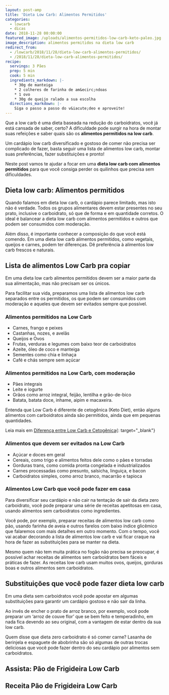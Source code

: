```yaml
---
layout: post-amp
title: 'Dieta Low Carb: Alimentos Permitidos'
categories:
  - lowcarb
  - dicas
date: 2018-11-28 00:00:00
featured_image: /uploads/alimentos-permitidos-low-carb-keto-paleo.jpg
image_description: alimentos permitidos na dieta low carb
redirect_from:
  - /lowcarb/2018/11/28/dieta-low-carb-alimentos-permitidos/
  - /2018/11/28/dieta-low-carb-alimentos-permitidos/
recipe:
  servings: 3 Pães
  prep: 5 min
  cook: 5 min
  ingredients_markdown: |-
    * 30g de manteiga
    * 2 colheres de farinha de am&ecirc;ndoas
    * 1 ovo
    * 30g de queijo ralado a sua escolha
  directions_markdown: |-
    Siga o passo a passo do v&iacute;deo e aproveite!
---
```


Que a low carb é uma dieta baseada na redução do carboidratos, você já está cansada de saber, certo? A dificuldade pode surgir na hora de montar suas refeições e saber quais são os **alimentos permitidos na low carb**.

Um cardápio low carb diversificado e gostoso de comer não precisa ser complicado de fazer, basta seguir uma lista de alimentos low carb, montar suas preferências, fazer substituições e pronto!

Neste post vamos te ajudar a focar em uma **dieta low carb com alimentos permitidos** para que você consiga perder os quilinhos que precisa sem dificuldades.

<amp-instagram data-shortcode="BjE959OlxPq"
  data-captioned
  width="1"
  height="1"
  layout="responsive">
</amp-instagram>

<amp-instagram data-shortcode="BjCy5Y5Ff4a"
  data-captioned
  width="1"
  height="1"
  layout="responsive">
</amp-instagram>

## Dieta low carb: Alimentos permitidos

Quando falamos em dieta low carb, o cardápio parece limitado, mas isto não é verdade. Todos os grupos alimentares devem estar presentes no seu prato, inclusive o carboidrato, só que de forma e em quantidade corretos. O ideal é balancear a dieta low carb com alimentos permitidos e outros que podem ser consumidos com moderação.

Além disso, é importante conhecer a composição do que você está comendo. Em uma dieta low carb alimentos permitidos, como vegetais, queijos e carnes, podem ter diferenças. Dê preferência à alimentos low carb frescos e naturais.

## Lista de alimentos Low Carb pra copiar

Em uma dieta low carb alimentos permitidos devem ser a maior parte da sua alimentação, mas não precisam ser os únicos.

Para facilitar sua vida, preparamos uma lista de alimentos low carb separados entre os permitidos, os que podem ser consumidos com moderação e aqueles que devem ser evitados sempre que possível.

<amp-instagram data-shortcode="BjQIbiDlOr0"
  data-captioned
  width="1"
  height="1"
  layout="responsive">
</amp-instagram>

<amp-instagram data-shortcode="BjNnFDlFkZh"
  data-captioned
  width="1"
  height="1"
  layout="responsive">
</amp-instagram>

### Alimentos permitidos na Low Carb

* Carnes, frango e peixes
* Castanhas, nozes, e avelãs
* Queijos e Ovos
* Frutas, verduras e legumes com baixo teor de carboidratos
* Azeite, óleo de coco e manteiga
* Sementes como chia e linhaça
* Café e chás sempre sem açúcar

### Alimentos permitidos na Low Carb, com moderação

* Pães integrais
* Leite e iogurte
* Grãos como arroz integral, feijão, lentilha e grão-de-bico
* Batata, batata doce, inhame, aipim e macaxeira.

Entenda que Low Carb é diferente de cetogênica (Keto Diet), então alguns alimentos com carboidratos ainda são permitidos, ainda que em pequenas quantidades.

Leia mais em [Diferença entre Low Carb e Cetogênica](https://docelowcarb.com.br/2018/02/24/dieta-low-carb-e-dieta-cetogenica/){: target="_blank"}

<amp-instagram data-shortcode="Bi-rMuaFf_S"
  data-captioned
  width="1"
  height="1"
  layout="responsive">
</amp-instagram>

<amp-instagram data-shortcode="BisYVTTFu1r"
  data-captioned
  width="1"
  height="1"
  layout="responsive">
</amp-instagram>

### Alimentos que devem ser evitados na Low Carb

* Açúcar e doces em geral
* Cereais, como trigo e alimentos feitos dele como o pães e torradas
* Gorduras trans, como comida pronta congelada e industrializados
* Carnes processadas como presunto, salsicha, linguiça, e bacon
* Carboidratos simples, como arroz branco, macarrão e tapioca

### Alimentos Low Carb que você pode fazer em casa

Para diversificar seu cardápio e não cair na tentação de sair da dieta zero carboidrato, você pode preparar uma série de receitas apetitosas em casa, usando alimentos sem carboidratos como ingredientes.

Você pode, por exemplo, preparar receitas de alimentos low carb como pão, usando farinha de aveia e outros farelos com baixo índice glicêmico que falaremos com mais detalhes em outro momento. Com o tempo, você vai acabar decorando a lista de alimentos low carb e vai ficar craque na hora de fazer as substituições para se manter na dieta.

Mesmo quem não tem muita prática no fogão não precisa se preocupar, é possível achar receitas de alimentos sem carboidratos bem fáceis e práticas de fazer. As receitas low carb usam muitos ovos, queijos, gorduras boas e outros alimentos sem carboidratos.

<amp-instagram data-shortcode="Bfv3y3Ln-Gx"
  data-captioned
  width="1"
  height="1"
  layout="responsive">
</amp-instagram>

<amp-instagram data-shortcode="Bk3ZKh1AwhG"
  data-captioned
  width="1"
  height="1"
  layout="responsive">
</amp-instagram>

## Substituições que você pode fazer dieta low carb

Em uma dieta sem carboidratos você pode apostar em algumas substituições para garantir um cardápio gostoso e não sair da linha.

Ao invés de encher o prato de arroz branco, por exemplo, você pode preparar um ‘arroz de couve flor’ que se bem feito e temperadinho, em nada fica devendo ao seu original, com a vantagem de estar dentro da sua low carb.

Quem disse que dieta zero carboidrato é só comer carne? Lasanha de berinjela e espaguete de abobrinha são só algumas de outras trocas deliciosas que você pode fazer dentro do seu cardápio por alimentos sem carboidratos.

## Assista: Pão de Frigideira Low Carb

<amp-youtube data-videoid="UiMpHjmiKaQ" layout="responsive" width="480" height="270"></amp-youtube>

## Receita Pão de Frigideira Low Carb

